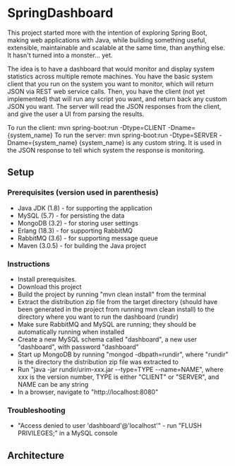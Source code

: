 # SpringDashboard
This project started more with the intention of exploring Spring Boot, making web applications with Java, while building something useful, extensible, maintainable and scalable at the same time, than anything else.  It hasn't turned into a monster... yet.

The idea is to have a dashboard that would monitor and display system statistics across multiple remote machines.  You have the basic system client that you run on the system you want to monitor, which will return JSON via REST web service calls.  Then, you have the client (not yet implemented) that will run any script you want, and return back any custom JSON you want.  The server will read the JSON responses from the client, and give the user a UI from parsing the results.

To run the client: mvn spring-boot:run -Dtype=CLIENT -Dname={system_name}
To run the server: mvn spring-boot:run -Dtype=SERVER -Dname={system_name}
{system_name} is any custom string.  It is used in the JSON response to tell which system the response is monitoring.

## Setup 

### Prerequisites (version used in parenthesis)
- Java JDK (1.8) - for supporting the application
- MySQL (5.7) - for persisting the data
- MongoDB (3.2) - for storing user settings
- Erlang (18.3) - for supporting RabbitMQ
- RabbitMQ (3.6) - for supporting message queue
- Maven (3.0.5) - for building the Java project

### Instructions
- Install prerequisites.
- Download this project
- Build the project by running "mvn clean install" from the terminal
- Extract the distribution zip file from the target directory (should have been generated in the project from running mvn clean install) to the directory where you want to run the dashboard (rundir)
- Make sure RabbitMQ and MySQL are running; they should be automatically running when installed
- Create a new MySQL schema called "dashboard", a new user "dashboard", with password "dashboard"
- Start up MongoDB by running "mongod -dbpath=rundir", where "rundir" is the directory the distribution zip file was extracted to
- Run "java -jar rundir/urim-xxx.jar --type=TYPE --name=NAME", where xxx is the version number, TYPE is either "CLIENT" or "SERVER", and NAME can be any string
- In a browser, navigate to "http://localhost:8080"

### Troubleshooting
- "Access denied to user 'dashboard'@'localhost'" - run "FLUSH PRIVILEGES;" in a MySQL console
 
## Architecture
